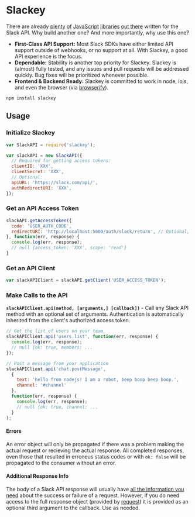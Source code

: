 Slackey
==============

There are already [plenty](https://www.npmjs.com/package/node-slack) [of](https://www.npmjs.com/package/slack-api) [JavaScript](https://www.npmjs.com/package/slack-client) [libraries](https://www.npmjs.com/package/slack-node) [out there](https://www.npmjs.com/package/slack-notify) written for the Slack API. Why build another one? And more importantly, why use this one?

- **First-Class API Support:** Most Slack SDKs have either limited API support outside of webhooks, or no support at all. With Slackey, a good API experience is the focus.
- **Dependable:** Stability is another top priority for Slackey. Slackey is (almost) fully tested, and any issues and pull requests will be addressed quickly. Bug fixes will be prioritized whenever possible.
- **Frontend & Backend Ready:** Slackey is committed to work in node, iojs, and even the browser (via [browserify](http://browserify.org/)).

```
npm install slackey
```

## Usage

### Initialize Slackey

```js
var SlackAPI = require('slackey');

var slackAPI = new SlackAPI({
  // Required for getting access tokens:
  clientID: 'XXX',
  clientSecret: 'XXX',
  // Optional:
  apiURL: 'https://slack.com/api/',
  authRedirectURI: 'XXX',
});
```

### Get an API Access Token

```js
slackAPI.getAccessToken({
  code: 'USER_AUTH_CODE',
  redirectURI: 'http://localhost:5000/auth/slack/return', // Optional, defaults to `authRedirectURI`
}, function(err, response) {
  console.log(err, response);
  // null {access_token: 'XXX', scope: 'read'}
}
```

### Get an API Client

```js
var slackAPIClient = slackAPI.getClient('USER_ACCESS_TOKEN');
```

### Make Calls to the API

**`slackAPIClient.api(method, [arguments,] [callback])`**  - Call any Slack API method with an optional set of arguments. Authentication is automatically inherited from the client's authorized access token.

```js
// Get the list of users on your team
slackAPIClient.api('users.list', function(err, response) {
  console.log(err, response);
  // null {ok: true, members: ...
});

// Post a message from your application
slackAPIClient.api('chat.postMessage',
  {
    text: 'hello from nodejs! I am a robot, beep boop beep boop.',
    channel: '#channel'
  },
  function(err, response) {
    console.log(err, response);
    // null {ok: true, channel: ...
  }
);
```

#### Errors

An error object will only be propagated if there was a problem making the actual request or recieving the actual response. All completed responses, even those that resulted in erroneus status codes or with `ok: false` will be propagated to the consumer without an error.

#### Additional Response Info

The body of a Slack API response will usually have [all the information you need](https://api.slack.com/web#basics) about the success or failure of a request. However, if you do need access to the full response object (provided by [request](https://github.com/request/request)) it is provided as an optional third argument to the callback. Use as needed.
